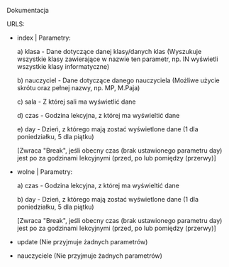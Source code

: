 Dokumentacja

URLS:
  - index | Parametry:

      a) klasa - Dane dotyczące danej klasy/danych klas (Wyszukuje wszystkie klasy zawierające w nazwie ten parametr, np. IN wyświetli wszystkie klasy informatyczne)
      
      b) nauczyciel - Dane dotyczące danego nauczyciela (Możliwe użycie skrótu oraz pełnej nazwy, np. MP, M.Paja)
      
      c) sala - Z której sali ma wyświetlić dane
      
      d) czas - Godzina lekcyjna, z której ma wyświeltić dane
      
      e) day - Dzień, z którego mają zostać wyświetlone dane (1 dla poniedziałku, 5 dla piątku)

      [Zwraca "Break", jeśli obecny czas (brak ustawionego parametru day) jest po za godzinami lekcyjnymi (przed, po lub pomiędzy (przerwy)]
      
  - wolne | Parametry:
  
      a) czas - Godzina lekcyjna, z której ma wyświeltić dane
      
      b) day - Dzień, z którego mają zostać wyświetlone dane (1 dla poniedziałku, 5 dla piątku)

      [Zwraca "Break", jeśli obecny czas (brak ustawionego parametru day) jest po za godzinami lekcyjnymi (przed, po lub pomiędzy (przerwy)]
      
  - update (Nie przyjmuje żadnych parametrów)

  - nauczyciele (Nie przyjmuje żadnych parametrów)
